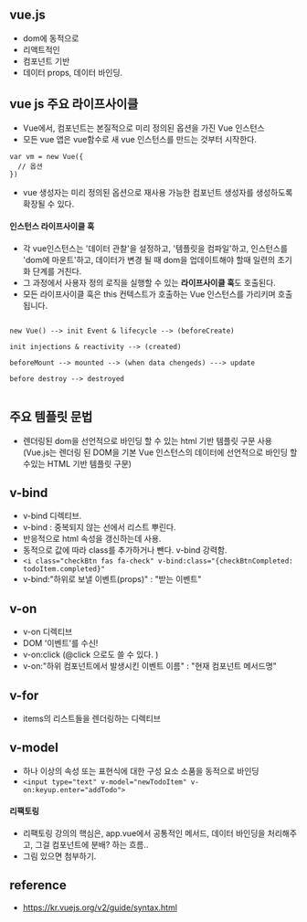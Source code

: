 ## vue.js
- dom에 동적으로 
- 리액트적인
- 컴포넌트 기반
- 데이터 props, 데이터 바인딩.

## vue js 주요 라이프사이클
- Vue에서, 컴포넌트는 본질적으로 미리 정의된 옵션을 가진 Vue 인스턴스
- 모든 vue 앱은 vue함수로 새 vue 인스턴스를 만드는 것부터 시작한다.  

```
var vm = new Vue({
  // 옵션
})
```
  
- vue 생성자는 미리 정의된 옵션으로 재사용 가능한 컴포넌트 생성자를 생성하도록 확장될 수 있다. 

#### 인스턴스 라이프사이클 훅
- 각 vue인스턴스는 '데이터 관찰'을 설정하고, '템플릿을 컴파일'하고, 
인스턴스를 'dom에 마운트'하고, 데이터가 변경 될 때 dom을 업데이트해야 할때 일련의 초기화 단계를 거친다. 
- 그 과정에서 사용자 정의 로직을 실행할 수 있는 **라이프사이클 훅**도 호출된다. 
- 모든 라이프사이클 훅은 this 컨텍스트가 호출하는 Vue 인스턴스를 가리키며 호출됩니다.  
   
   
```

new Vue() --> init Event & lifecycle --> (beforeCreate)
  
init injections & reactivity --> (created) 
  
beforeMount --> mounted --> (when data chengeds) ---> update
  
before destroy --> destroyed  
  
```


## 주요 템플릿 문법
- 렌더링된 dom을 선언적으로 바인딩 할 수 있는 html 기반 템플릿 구문 사용
(Vue.js는 렌더링 된 DOM을 기본 Vue 인스턴스의 데이터에 선언적으로 바인딩 할 수있는 HTML 기반 템플릿 구문)

## v-bind
- v-bind 디렉티브.
- v-bind : 중복되지 않는 선에서 리스트 뿌린다.
- 반응적으로 html 속성을 갱신하는데 사용.  
- 동적으로 값에 따라 class를 추가하거나 뺀다. v-bind 강력함.
- `<i class="checkBtn fas fa-check" v-bind:class="{checkBtnCompleted: todoItem.completed}" `
- v-bind:"하위로 보낼 이벤트(props)" : "받는 이벤트"

## v-on
- v-on 디렉티브
- DOM '이벤트'를 수신!
- v-on:click (@click 으로도 쓸 수 있다. )
- v-on:"하위 컴포넌트에서 발생시킨 이벤트 이름" : "현재 컴포넌트 메서드명"  

## v-for
- items의 리스트들을 렌더링하는 디렉티브

## v-model
- 하나 이상의 속성 또는 표현식에 대한 구성 요소 소품을 동적으로 바인딩
- `<input type="text" v-model="newTodoItem" v-on:keyup.enter="addTodo">`  


#### 리팩토링
- 리팩토링 강의의 핵심은, app.vue에서 공통적인 메서드, 데이터 바인딩을 처리해주고, 그걸 컴포넌트에 분배? 하는 흐름..
- 그림 있으면 첨부하기.


## reference
- https://kr.vuejs.org/v2/guide/syntax.html
